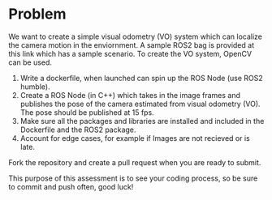 # Problem

We want to create a simple visual odometry (VO) system which can localize the camera motion in the enviornment. A sample ROS2 bag is provided at this link which has a sample scenario. To create the VO system, OpenCV can be used. 

1. Write a dockerfile, when launched can spin up the ROS Node (use ROS2 humble).
2. Create a ROS Node (in C++) which takes in the image frames and publishes the pose of the camera estimated from visual odometry (VO). The pose should be published at 15 fps.
3. Make sure all the packages and libraries are installed and included in the Dockerfile and the ROS2 package.
4. Account for edge cases, for example if Images are not recieved or is late.

Fork the repository and create a pull request when you are ready to submit.

This purpose of this assessment is to see your coding process, so be sure to commit and push often, good luck!
